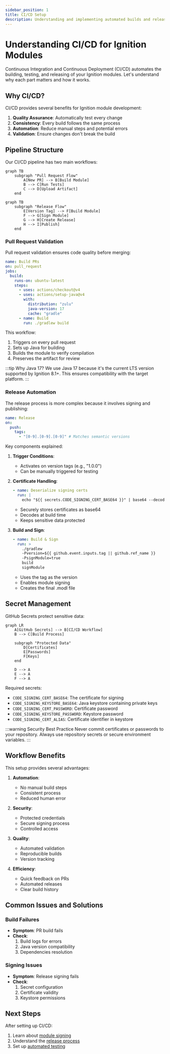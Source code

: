 ```yaml
---
sidebar_position: 1
title: CI/CD Setup
description: Understanding and implementing automated builds and releases
---
```


# Understanding CI/CD for Ignition Modules

Continuous Integration and Continuous Deployment (CI/CD) automates the building, testing, and releasing of your Ignition modules. Let's understand why each part matters and how it works.

## Why CI/CD?

CI/CD provides several benefits for Ignition module development:

1. **Quality Assurance**: Automatically test every change
2. **Consistency**: Every build follows the same process
3. **Automation**: Reduce manual steps and potential errors
4. **Validation**: Ensure changes don't break the build

## Pipeline Structure

Our CI/CD pipeline has two main workflows:

```mermaid title="Pull Request Flow"
graph TB
    subgraph "Pull Request Flow"
        A[New PR] --> B[Build Module]
        B --> C[Run Tests]
        C --> D[Upload Artifact]
    end
```

```mermaid title="Release Flow"
graph TB
    subgraph "Release Flow"
        E[Version Tag] --> F[Build Module]
        F --> G[Sign Module]
        G --> H[Create Release]
        H --> I[Publish]
    end
```

### Pull Request Validation

Pull request validation ensures code quality before merging:

```yaml title=".github/workflows/package.yaml"
name: Build PRs
on: pull_request
jobs:
  build:
    runs-on: ubuntu-latest
    steps:
      - uses: actions/checkout@v4
      - uses: actions/setup-java@v4
        with:
          distribution: "zulu"
          java-version: 17
          cache: "gradle"
      - name: Build
        run: ./gradlew build
```

This workflow:

1. Triggers on every pull request
2. Sets up Java for building
3. Builds the module to verify compilation
4. Preserves the artifact for review

:::tip Why Java 17?
We use Java 17 because it's the current LTS version supported by Ignition 8.1+. This ensures compatibility with the target platform.
:::

### Release Automation

The release process is more complex because it involves signing and publishing:

```yaml title=".github/workflows/release.yaml"
name: Release
on:
  push:
    tags:
      - "[0-9].[0-9].[0-9]" # Matches semantic versions
```

Key components explained:

1. **Trigger Conditions**:

   - Activates on version tags (e.g., "1.0.0")
   - Can be manually triggered for testing

2. **Certificate Handling**:

   ```yaml
   - name: Deserialize signing certs
     run: |
       echo "${{ secrets.CODE_SIGNING_CERT_BASE64 }}" | base64 --decode > cert.crt
   ```

   - Securely stores certificates as base64
   - Decodes at build time
   - Keeps sensitive data protected

3. **Build and Sign**:
   ```yaml
   - name: Build & Sign
     run: >
       ./gradlew
       -Pversion=${{ github.event.inputs.tag || github.ref_name }}
       -PsignModule=true
       build
       signModule
   ```
   - Uses the tag as the version
   - Enables module signing
   - Creates the final .modl file

## Secret Management

GitHub Secrets protect sensitive data:

```mermaid
graph LR
    A[GitHub Secrets] --> B[CI/CD Workflow]
    B --> C[Build Process]

    subgraph "Protected Data"
        D[Certificates]
        E[Passwords]
        F[Keys]
    end

    D --> A
    E --> A
    F --> A
```

Required secrets:

- `CODE_SIGNING_CERT_BASE64`: The certificate for signing
- `CODE_SIGNING_KEYSTORE_BASE64`: Java keystore containing private keys
- `CODE_SIGNING_CERT_PASSWORD`: Certificate password
- `CODE_SIGNING_KEYSTORE_PASSWORD`: Keystore password
- `CODE_SIGNING_CERT_ALIAS`: Certificate identifier in keystore

:::warning Security Best Practice
Never commit certificates or passwords to your repository. Always use repository secrets or secure environment variables.
:::

## Workflow Benefits

This setup provides several advantages:

1. **Automation**:

   - No manual build steps
   - Consistent process
   - Reduced human error

2. **Security**:

   - Protected credentials
   - Secure signing process
   - Controlled access

3. **Quality**:

   - Automated validation
   - Reproducible builds
   - Version tracking

4. **Efficiency**:
   - Quick feedback on PRs
   - Automated releases
   - Clear build history

## Common Issues and Solutions

### Build Failures

- **Symptom**: PR build fails
- **Check**:
  1. Build logs for errors
  2. Java version compatibility
  3. Dependencies resolution

### Signing Issues

- **Symptom**: Release signing fails
- **Check**:
  1. Secret configuration
  2. Certificate validity
  3. Keystore permissions

## Next Steps

After setting up CI/CD:

1. Learn about [module signing](./signing)
2. Understand the [release process](./releasing)
3. Set up [automated testing](../development/testing)
